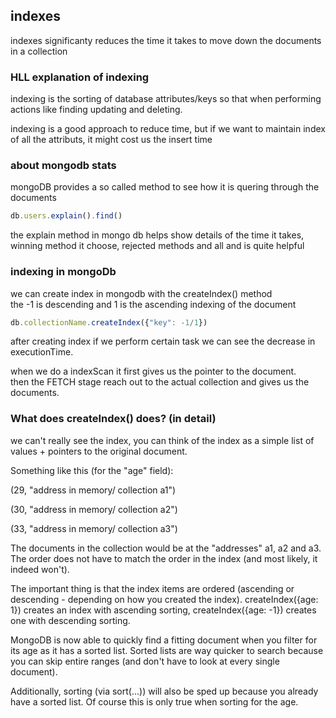 ## indexes

indexes significanty reduces the time it takes to move down the documents in a collection<br>

### HLL explanation of indexing

indexing is the sorting of database attributes/keys so that when performing actions like finding updating and deleting.

indexing is a good approach to reduce time, but if we want to maintain index of all the attributs, it might cost us the insert time<br>

### about mongodb stats

mongoDB provides a so called method to see how it is quering through the documents
```js
db.users.explain().find()
```
the explain method in mongo db helps show details of the time it takes, winning method it choose, rejected methods and all
and is quite helpful

### indexing in mongoDb

we can create index in mongodb with the createIndex() method<br>
the -1 is descending and 1 is the ascending indexing of the document
```js
db.collectionName.createIndex({"key": -1/1})
```
after creating index if we perform certain task we can see the decrease in executionTime.<br>

when we do a indexScan it first gives us the pointer to the document.<br>
then the FETCH stage reach out to the actual collection and gives us the documents.<br>

### What does createIndex() does? (in detail)


we can't really see the index, you can think of the index as a simple list of values + pointers to the original document.<br>

Something like this (for the "age" field):

(29, "address in memory/ collection a1")<br>

(30, "address in memory/ collection a2")<br>

(33, "address in memory/ collection a3")<br>

The documents in the collection would be at the "addresses" a1, a2 and a3. The order does not have to match the order in the index (and most likely, it indeed won't).

The important thing is that the index items are ordered (ascending or descending - depending on how you created the index). createIndex({age: 1}) creates an index with ascending sorting, createIndex({age: -1}) creates one with descending sorting.

MongoDB is now able to quickly find a fitting document when you filter for its age as it has a sorted list. Sorted lists are way quicker to search because you can skip entire ranges (and don't have to look at every single document).

Additionally, sorting (via sort(...)) will also be sped up because you already have a sorted list. Of course this is only true when sorting for the age.

